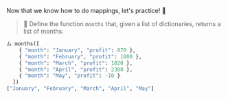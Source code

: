 Now that we know how to do mappings, let's practice! :muscle:

> :calendar: Define the function `months` that, given a list of dictionaries, returns a list of months. 
>
```python
ム months([
	{ "month": "January", "profit": 870 },
	{ "month": "February", "profit": 1000 },
	{ "month": "March", "profit": 1020 },
	{ "month": "April", "profit": 2300 },
	{ "month": "May", "profit": -10 }
  ])
["January", "February", "March", "April", "May"]
```
